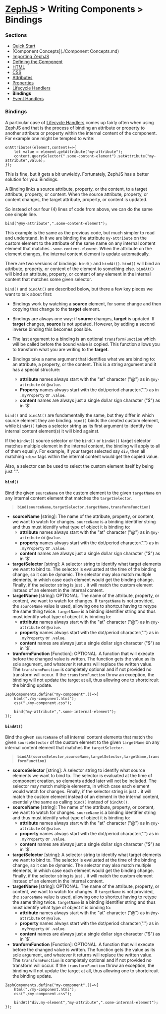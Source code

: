 # [ZephJS](../README.md) > Writing Components > Bindings

### Sections

- [Quick Start](./ComponentQuickStart.md)
- [Component Concepts](./Component Concepts.md)
- [Importing ZephJS](./ComponentImporting.md)
- [Defining the Component](./ComponentDefinition.md)
- [HTML](./ComponentMarkup.md)
- [CSS](./ComponentStyling.md)
- [Attributes](./ComponentAttributes.md)
- [Properties](./ComponentProperties.md)
- [Lifecycle Handlers](./ComponentLifecycleHandlers.md)
- **Bindings**
- [Event Handlers](./ComponentEvents.md)

### Bindings

A particular case of [Lifecycle Handlers](./ComponentLifecycleHandlers.md) comes up fairly often when using ZephJS and that is the process of binding an attribute or property to another attribute or property within the internal content of the component.  For example one might be tempted to write:

```
onAttribute((element,content)=>{
	let value = element.getAttribute("my-attribute");
	content.querySelector(".some-content-element").setAttribute("my-attribute",value);
});
```

This is fine, but it gets a bit unwieldy.  Fortunately, ZephJS has a better solution for you: Bindings.

A Binding links a source attribute, property, or the content, to a target attribute, property, or content.  When the source attribute, property, or content changes, the target attribute, property, or content is updated.

So instead of our four (4) lines of code from above, we can do the same one simple line.

```
bind("@my-attribute",".some-content-element");
```

This example is the same as the previous code, but much simpler to read and understand.  In it we are binding the attribute `my-attribute` on the custom element to the attribute of the same name on any internal content element that matches `.some-content-element`. When the attribute on the element changes, the internal content element is update automatically.

There are two versions of bindings: `bind()` and `bindAt()`.  `bind()` will bind an attribute, property, or content of the element to something else. `bindAt()` will bind an attribute, property, or content of any element in the internal content that matches some given selector.

`bind()` and `bindAt()` are described below, but there a few key pieces we want to talk about first:

 - Bindings work by watching a **source** element, for some change and then copying that change to the **target** element.

 - Bindings are always one way: if **source** changes, **target** is updated.  If **target** changes, **source** is not updated. However, by adding a second inverse binding this becomes possible.

 - The last argument to a binding is an optional `transformFunction` which will be called before the bound value is copied. This function allows you to transform what you are writing to the **target**.

 - Bindings take a name argument that identifies what we are binding to: an attribute, a property, or the content.  This is a string argument and it has a special structure:
	 - **attribute** names always start with the "at" character ("@") as in `@my-attribute` or `@value`.
	 - **Property** names always start with the dot/period character(".") as in `.myProperty` or `.value`.
	 - **content** names are always just a single dollar sign character ("$") as in `$`.

`bind()` and `bindAt()` are fundamentally the same, but they differ in which source element they are binding.  `bind()` binds the created custom element, while `bindAt()` takes a selector string as its first argument to identify the internal content element(s) it will bind against.

If the `bindAt()` source selector or the `bind()` or `bindAt()` target selector matches multiple element in the internal content, the binding will apply to all of them equally.  For example, if your target selected say `div`, then all matching `<div>` tags within the internal content would get the copied value.

Also, a selector can be used to select the custom element itself by being just ".".

#### `bind()`

Bind the given `sourceName` on the custom element to the given `targetName` on any internal content element that matches the `targetSelector`.

> **`bind(sourceName,targetSelector,targetName,transformFunction)`**
 - **sourceName** [string]: The name of the attribute, property, or content, we want to watch for changes.  `sourceName` is a binding identifier string and thus must identify what type of object it is binding to:
	 - **attribute** names always start with the "at" character ("@") as in `@my-attribute` or `@value`.
	 - **property** names always start with the dot/period character(".") as in `.myProperty` or `.value`.
	 - **content** names are always just a single dollar sign character ("$") as in `$`.
 - **targetSelector** [string]: A selector string to identify what target elements we want to bind to. The selector is evaluated at the time of the binding change, so it can be dynamic. The selector may also match multiple elements, in which case each element would get the binding change.  Finally, if the selector string is just `.` it will match the custom element instead of an element in the internal content.
 - **targetName** [string]: OPTIONAL. The name of the attribute, property, or content, we want to watch for changes.  If `targetName` is not provided, the `sourceName` value is used, allowing one to shortcut having to retype the same thing twice.  `targetName` is a binding identifier string and thus must identify what type of object it is binding to:
	 - **attribute** names always start with the "at" character ("@") as in `@my-attribute` or `@value`.
	 - **property** names always start with the dot/period character(".") as in `.myProperty` or `.value`.
	 - **content** names are always just a single dollar sign character ("$") as in `$`.
 - **tranformFunction** [Function]: OPTIONAL. A function that will execute before the changed value is written. The function gets the value as its sole argument, and whatever it returns will replace the written value.  The `transformFunction` is completely optional and if not provided no transform will occur.  If the `transformFunction` throw an exception, the binding will not update the target at all, thus allowing one to shortcircuit the binding update.

```
ZephComponents.define("my-component",()=>{
	html("./my-component.html");
	css("./my-component.css");

	bind("my-attribute",".some-internal-element");
});
```

#### `bindAt()`

Bind the given `sourceName` of all internal content elements that match the given `sourceSelector` of the custom element to the given `targetName` on any internal content element that matches the `targetSelector`.

> **`bindAt(sourceSelector,sourceName,targetSelector,targetName,transformFunction)`**
 - **sourceSelector** [string]: A selector string to identify what source elements we want to bind to. The selector is evaluated at the time of component creation, so elements added later will not be included. The selector may match multiple elements, in which case each element would watch for changes.  Finally, if the selector string is just `.` it will match the custom element instead of an element in the internal content, esentially the same as calling `bind()` instead of `bindAt()`.
 - **sourceName** [string]: The name of the attribute, property, or content, we want to watch for changes.  `sourceName` is a binding identifier string and thus must identify what type of object it is binding to:
	 - **attribute** names always start with the "at" character ("@") as in `@my-attribute` or `@value`.
	 - **property** names always start with the dot/period character(".") as in `.myProperty` or `.value`.
	 - **content** names are always just a single dollar sign character ("$") as in `$`.
 - **targetSelector** [string]: A selector string to identify what target elements we want to bind to. The selector is evaluated at the time of the binding change, so it can be dynamic. The selector may also match multiple elements, in which case each element would get the binding change.  Finally, if the selector string is just `.` it will match the custom element instead of an element in the internal content.
 - **targetName** [string]: OPTIONAL. The name of the attribute, property, or content, we want to watch for changes.  If `targetName` is not provided, the `sourceName` value is used, allowing one to shortcut having to retype the same thing twice.  `targetName` is a binding identifier string and thus must identify what type of object it is binding to:
	 - **attribute** names always start with the "at" character ("@") as in `@my-attribute` or `@value`.
	 - **property** names always start with the dot/period character(".") as in `.myProperty` or `.value`.
	 - **content** names are always just a single dollar sign character ("$") as in `$`.
 - **tranformFunction** [Function]: OPTIONAL. A function that will execute before the changed value is written. The function gets the value as its sole argument, and whatever it returns will replace the written value.  The `transformFunction` is completely optional and if not provided no transform will occur.  If the `transformFunction` throw an exception, the binding will not update the target at all, thus allowing one to shortcircuit the binding update.

```
ZephComponents.define("my-component",()=>{
	html("./my-component.html");
	css("./my-component.css");

	bindAt("div.my-element","my-attribute",".some-internal-element");
});
```
